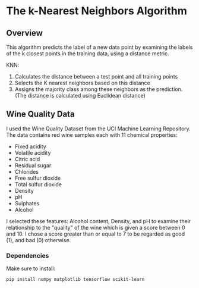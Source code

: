 # The k-Nearest Neighbors Algorithm #
## Overview ##
This algorithm predicts the label of a new data point by examining the labels of the k closest points in the training data, using a distance metric.

KNN:
1. Calculates the distance between a test point and all training points
2. Selects the K nearest neighbors based on this distance
3. Assigns the majority class among these neighbors as the prediction.
(The distance is calculated using Euclidean distance)

## Wine Quality Data ##
I used the Wine Quality Dataset from the UCI Machine Learning Repository.
The data contains red wine samples each with 11 chemical properties:
- Fixed acidity
- Volatile acidity
- Citric acid
- Residual sugar
- Chlorides
- Free sulfur dioxide
- Total sulfur dioxide
- Density
- pH
- Sulphates
- Alcohol

I selected these features: Alcohol content, Density, and pH to examine their relationship to the "quality" of the wine which is given a score between 0 and 10. I chose a score greater than or equal to 7 to be regarded as good (1), and bad (0) otherwise.   

### Dependencies

Make sure to install:
```bash 
pip install numpy matplotlib tensorflow scikit-learn
